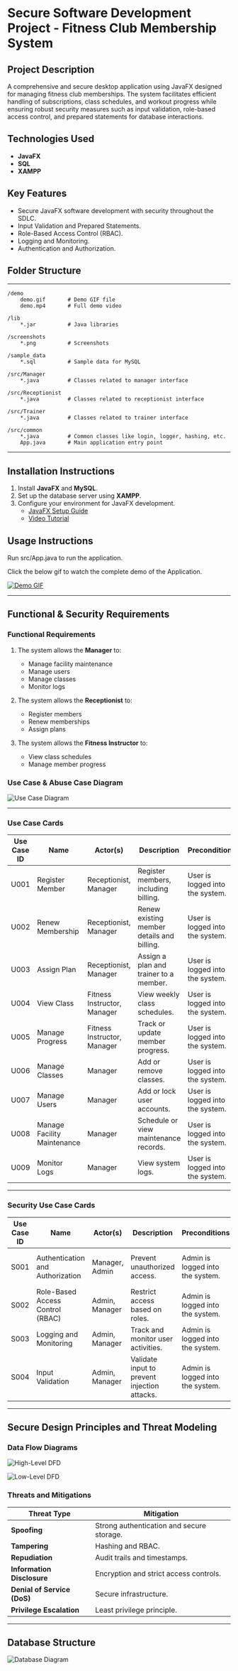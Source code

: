 # Secure Software Development Project - Fitness Club Membership System

## Project Description

A comprehensive and secure desktop application using JavaFX designed for managing fitness club memberships. The system facilitates efficient handling of subscriptions, class schedules, and workout progress while ensuring robust security measures such as input validation, role-based access control, and prepared statements for database interactions.

## Technologies Used

- **JavaFX**
- **SQL**
- **XAMPP**

## Key Features

- Secure JavaFX software development with security throughout the SDLC.
- Input Validation and Prepared Statements.
- Role-Based Access Control (RBAC).
- Logging and Monitoring.
- Authentication and Authorization.

## Folder Structure

---

```
/demo
    demo.gif       # Demo GIF file
    demo.mp4       # Full demo video

/lib
    *.jar          # Java libraries

/screenshots
    *.png          # Screenshots

/sample_data
    *.sql          # Sample data for MySQL

/src/Manager
    *.java         # Classes related to manager interface

/src/Receptionist
    *.java         # Classes related to receptionist interface

/src/Trainer
    *.java         # Classes related to trainer interface

/src/common
    *.java         # Common classes like login, logger, hashing, etc.
    App.java       # Main application entry point

```

---

## Installation Instructions

1. Install **JavaFX** and **MySQL**.
2. Set up the database server using **XAMPP**.
3. Configure your environment for JavaFX development.
   - [JavaFX Setup Guide](https://gluonhq.com/products/javafx/)
   - [Video Tutorial](https://www.youtube.com/watch?v=AubJaosfI)

## Usage Instructions

Run src/App.java to run the application.

Click the below gif to watch the complete demo of the Application.

[![Demo GIF](./demo/demo-gif.gif)](./demo/demo.mp4)

---

## Functional & Security Requirements

### Functional Requirements

1. The system allows the **Manager** to:
   - Manage facility maintenance
   - Manage users
   - Manage classes
   - Monitor logs

2. The system allows the **Receptionist** to:
   - Register members
   - Renew memberships
   - Assign plans

3. The system allows the **Fitness Instructor** to:
   - View class schedules
   - Manage member progress

### Use Case & Abuse Case Diagram
![Use Case Diagram](./screenshots/use_case_diagram.png)

---

### Use Case Cards

| Use Case ID | Name                | Actor(s)                | Description                                | Preconditions                          | Postconditions                             |
|-------------|---------------------|-------------------------|--------------------------------------------|----------------------------------------|--------------------------------------------|
| U001        | Register Member     | Receptionist, Manager   | Register members, including billing.       | User is logged into the system.        | Membership data is updated successfully.   |
| U002        | Renew Membership    | Receptionist, Manager   | Renew existing member details and billing. | User is logged into the system.        | Membership data is updated successfully.   |
| U003        | Assign Plan         | Receptionist, Manager   | Assign a plan and trainer to a member.     | User is logged into the system.        | Plan and trainer details are updated.      |
| U004        | View Class          | Fitness Instructor, Manager | View weekly class schedules.             | User is logged into the system.        | Class schedule is displayed.               |
| U005        | Manage Progress     | Fitness Instructor, Manager | Track or update member progress.         | User is logged into the system.        | Progress data is updated successfully.     |
| U006        | Manage Classes      | Manager                 | Add or remove classes.                     | User is logged into the system.        | Class details are updated successfully.    |
| U007        | Manage Users        | Manager                 | Add or lock user accounts.                 | User is logged into the system.        | User details are updated successfully.     |
| U008        | Manage Facility Maintenance | Manager         | Schedule or view maintenance records.      | User is logged into the system.        | Maintenance records are updated.           |
| U009        | Monitor Logs        | Manager                 | View system logs.                          | User is logged into the system.        | Log data is displayed successfully.        |

---

### Security Use Case Cards

| Use Case ID | Name                        | Actor(s)       | Description                                | Preconditions                          | Postconditions                             |
|-------------|-----------------------------|----------------|--------------------------------------------|----------------------------------------|--------------------------------------------|
| S001        | Authentication and Authorization | Manager, Admin | Prevent unauthorized access.               | Admin is logged into the system.      | Users are authenticated and authorized.    |
| S002        | Role-Based Access Control (RBAC) | Admin, Manager | Restrict access based on roles.            | Admin is logged into the system.      | Role-based restrictions are enforced.      |
| S003        | Logging and Monitoring      | Admin, Manager | Track and monitor user activities.         | Admin is logged into the system.      | User activities are logged effectively.    |
| S004        | Input Validation            | Admin, Manager | Validate input to prevent injection attacks.| Admin is logged into the system.      | Input is validated successfully.           |

---

## Secure Design Principles and Threat Modeling

### Data Flow Diagrams

![High-Level DFD](./screenshots/High-level-dfd.png)

![Low-Level DFD](./screenshots/low-level-dfd.png)

### Threats and Mitigations

| Threat Type               | Mitigation                                  |
|---------------------------|---------------------------------------------|
| **Spoofing**              | Strong authentication and secure storage.  |
| **Tampering**             | Hashing and RBAC.     |
| **Repudiation**           | Audit trails and timestamps.               |
| **Information Disclosure**| Encryption and strict access controls.     |
| **Denial of Service (DoS)**| Secure infrastructure.                     |
| **Privilege Escalation**  | Least privilege principle.                  |

---

## Database Structure
![Database Diagram](./screenshots/erd-project_ssd.png)
